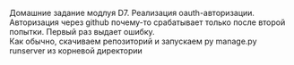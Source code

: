 Домашние задание модлуя D7.
Реализация oauth-авторизации.
Авторизация через github почему-то срабатывает только после второй попытки. Первый раз выдает ошибку.  
Как обычно, скачиваем репозиторий и запускаем py manage.py runserver из корневой директории
